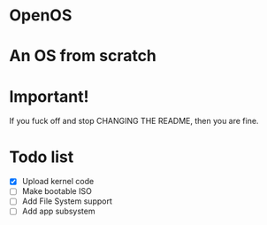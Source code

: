 # OpenOS
# An OS from scratch
# Important!
If you fuck off and stop CHANGING THE README, then you are fine.
# Todo list
- [x] Upload kernel code
- [ ] Make bootable ISO
- [ ] Add File System support
- [ ] Add app subsystem
